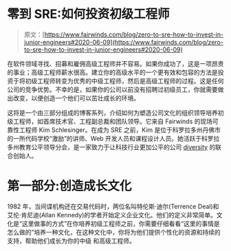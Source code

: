 # 零到 SRE:如何投资初级工程师

> 原文：[https://www.fairwinds.com/blog/zero-to-sre-how-to-invest-in-junior-engineers#2020-06-09](https://www.fairwinds.com/blog/zero-to-sre-how-to-invest-in-junior-engineers#2020-06-09)

在软件领域寻找、招募和雇佣高级工程师并不容易。如果你成功了，这是一项昂贵的事业；高级工程师薪水很高。建立你的高级水平的一个更有效和包容的方法是投资于将初级工程师转变为优秀的中级工程师，然后是高级工程师的过程。这是任何公司的竞争优势。不幸的是，如果你的公司以前没有招聘过初级员工，你就需要做出改变，以便创造一个他们可以茁壮成长的环境。

这将是一个由三部分组成的博客系列，介绍如何为塑造公司文化的组织领导培养初级工程师，如首席技术官、工程副总裁和团队领导。它来自 Fairwinds 的现场可靠性工程师 Kim Schlesinger。在成为 SRE 之前，Kim 是位于科罗拉多州丹佛市的一所代码学校“激励”的讲师、Web 开发人员和课程设计人员。她活跃于科罗拉多州教育公平领导分会，是一家致力于让科技行业更加公平的公司 [diversity](https://hirediversity.us) 的联合创始人。

# 第一部分:创造成长文化

1982 年，当间谍机构还在交易代码时，两位名叫特伦斯·迪尔(Terrence Deal)和艾伦·肯尼迪(Allan Kennedy)的学者开始定义企业文化。他们的定义非常简单。文化是“这里做事的方式”在你培养初级工程师之前，你需要仔细看看“这里的事情是怎么做的”培养一种文化，在这种文化中，你将为他们提供个性化的资源和持续的支持，帮助他们成长为你的中级 和高级工程师。